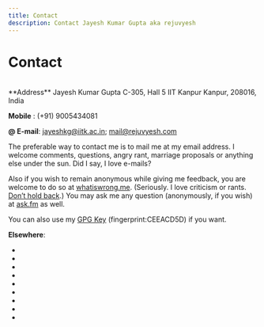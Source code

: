 ```yaml
---
title: Contact
description: Contact Jayesh Kumar Gupta aka rejuvyesh
---
```


Contact
=======

</br>
<span class="icon-envelop" aria-hidden="true" style="color:#005580;"></span> **Address**   
Jayesh Kumar Gupta   
C-305, Hall 5   
IIT Kanpur   
Kanpur, 208016, India


<span class="icon-mobile" aria-hidden="true" style="color:#005580;"></span>**Mobile** : (+91)    9005434081

**@ E-mail**:
<jayeshkg@iitk.ac.in>; <mail@rejuvyesh.com>

The preferable way to contact me is to mail me at my email address. I welcome comments, questions, angry rant, marriage proposals or anything else under the sun. Did I say, I love e-mails?

Also if you wish to remain anonymous while giving me feedback, you are welcome to do so at [whatiswrong.me](http://whatiswrongwith.me/rejuvyesh). (Seriously. I love criticism or rants. [Don’t hold back](http://web.archive.org/web/20130426112421/http://sl4.org/crocker.html).) You may ask me any question (anonymously, if you wish) at [ask.fm](http://ask.fm/rejuvyesh) as well.

You can also use my [GPG Key](/rejuvyesh.key) (fingerprint:CEEACD5D) if you want.

**Elsewhere**:

<ul class="social">
<li><a href="https://plus.google.com/105860864855598040575/posts" title="Google Plus"aria-hidden="true" class="icon-google-plus" style="color:#d64937;"></a></li>
<li><a href="https://www.facebook.com/jayesh.k.gupta" title="Facebook"aria-hidden="true" class="icon-facebook" style="color:#3b5997;"></a></li>
<li><a href="https://twitter.com/rejuvyesh" title="Twitter" aria-hidden="true" class="icon-twitter" style="color:#41b7d8;"></a></li>
<li><a href="https://www.youtube.com/channel/UCaaAgWuJvm3xS_G3SRoNEBA" title="Youtube" aria-hidden="true" class="icon-youtube" style="color:#c4302b;"></a></li>
<li><a href="https://github.com/rejuvyesh" title="Github" aria-hidden="true" class="icon-github" style="color:#171515;"></a></li>
<li><a href="http://www.last.fm/user/rejuvyesh" title="Last.FM" aria-hidden="true" class="icon-lastfm" style="color:#c3000d;"></a></li>
<li><a href="http://in.linkedin.com/pub/jayesh-kumar-gupta/46/6ba/1b8" title="Linkedin" aria-hidden="true" class="icon-linkedin" style="color:#0073b2;"></a></li>
<li><a href="https://secure.flickr.com/photos/rejuvyesh/" title="Flickr" aria-hidden="true" class="icon-flickr" style="color:#ff0084;"></a></li>
<li><a href="http://www.goodreads.com/rejuvyesh" title="Goodreads" aria-hidden="true" class="icon-books" style="color:#382110;"></a></li>
</ul>
